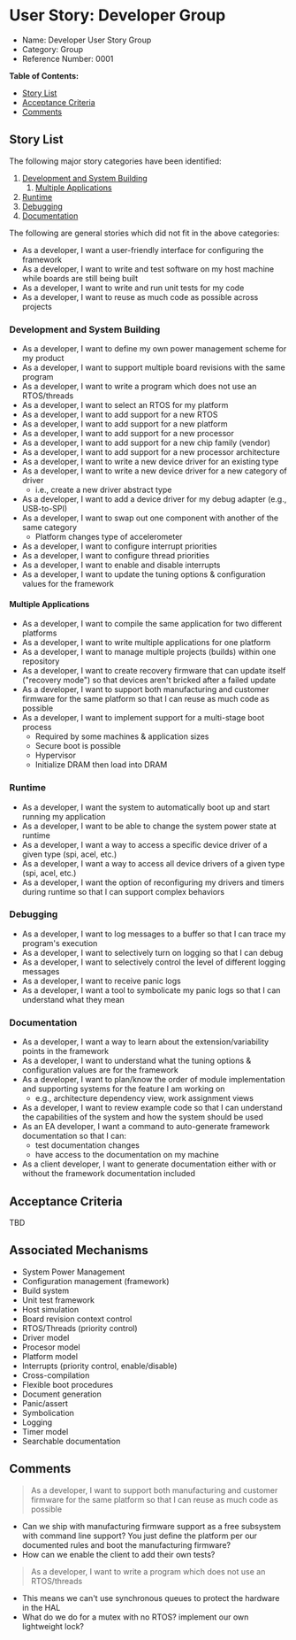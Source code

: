 # User Story: Developer Group

* Name: Developer User Story Group
* Category: Group
* Reference Number: 0001

**Table of Contents:**
* [Story List](#story-list)
* [Acceptance Criteria](#acceptance-criteria)
* [Comments](#comments)

## Story List

The following major story categories have been identified:

1. [Development and System Building](#development-and-system-building)
	1. [Multiple Applications](#multiple-applications)
2. [Runtime](#runtime)
3. [Debugging](#debugging)
4. [Documentation](#documentation)

The following are general stories which did not fit in the above categories:

* As a developer, I want a user-friendly interface for configuring the framework
* As a developer, I want to write and test software on my host machine while boards are still being built
* As a developer, I want to write and run unit tests for my code
* As a developer, I want to reuse as much code as possible across projects

### Development and System Building

* As a developer, I want to define my own power management scheme for my product
* As a developer, I want to support multiple board revisions with the same program
* As a developer, I want to write a program which does not use an RTOS/threads
* As a developer, I want to select an RTOS for my platform
* As a developer, I want to add support for a new RTOS
* As a developer, I want to add support for a new platform
* As a developer, I want to add support for a new processor
* As a developer, I want to add support for a new chip family (vendor)
* As a developer, I want to add support for a new processor architecture
* As a developer, I want to write a new device driver for an existing type
* As a developer, I want to write a new device driver for a new category of driver
	* i.e., create a new driver abstract type
* As a developer, I want to add a device driver for my debug adapter (e.g., USB-to-SPI)
* As a developer, I want to swap out one component with another of the same category
	* Platform changes type of accelerometer
* As a developer, I want to configure interrupt priorities
* As a developer, I want to configure thread priorities
* As a developer, I want to enable and disable interrupts
* As a developer, I want to update the tuning options & configuration values for the framework

#### Multiple Applications

* As a developer, I want to compile the same application for two different platforms
* As a developer, I want to write multiple applications for one platform
* As a developer, I want to manage multiple projects (builds) within one repository
* As a developer, I want to create recovery firmware that can update itself ("recovery mode") so that devices aren't bricked after a failed update
* As a developer, I want to support both manufacturing and customer firmware for the same platform so that I can reuse as much code as possible
* As a developer, I want to implement support for a multi-stage boot process
	* Required by some machines & application sizes
	* Secure boot is possible
	* Hypervisor
	* Initialize DRAM then load into DRAM

### Runtime

* As a developer, I want the system to automatically boot up and start running my application
* As a developer, I want to be able to change the system power state at runtime
* As a developer, I want a way to access a specific device driver of a given type (spi, acel, etc.)
* As a developer, I want a way to access all device drivers of a given type (spi, acel, etc.)
* As a developer, I want the option of reconfiguring my drivers and timers during runtime so that I can support complex behaviors

### Debugging

* As a developer, I want to log messages to a buffer so that I can trace my program's execution
* As a developer, I want to selectively turn on logging so that I can debug
* As a developer, I want to selectively control the level of different logging messages
* As a developer, I want to receive panic logs
* As a developer, I want a tool to symbolicate my panic logs so that I can understand what they mean

### Documentation

* As a developer, I want a way to learn about the extension/variability points in the framework
* As a developer, I want to understand what the tuning options & configuration values are for the framework
* As a developer, I want to plan/know the order of module implementation and supporting systems for the feature I am working on
	* e.g., architecture dependency view, work assignment views
* As a developer, I want to review example code so that I can understand the capabilities of the system and how the system should be used
* As an EA developer, I want a command to auto-generate framework documentation so that I can:
	* test documentation changes
	* have access to the documentation on my machine
* As a client developer, I want to generate documentation either with or without the framework documentation included

## Acceptance Criteria

TBD

## Associated Mechanisms

* System Power Management
* Configuration management (framework)
* Build system
* Unit test framework
* Host simulation
* Board revision context control
* RTOS/Threads (priority control)
* Driver model
* Procesor model
* Platform model
* Interrupts (priority control, enable/disable)
* Cross-compilation
* Flexible boot procedures
* Document generation
* Panic/assert
* Symbolication
* Logging
* Timer model
* Searchable documentation

## Comments

> As a developer, I want to support both manufacturing and customer firmware for the same platform so that I can reuse as much code as possible

* Can we ship with manufacturing firmware support as a free subsystem with command line support? You just define the platform per our documented rules and boot the manufacturing firmware?
* How can we enable the client to add their own tests?

> As a developer, I want to write a program which does not use an RTOS/threads

* This means we can't use synchronous queues to protect the hardware in the HAL
* What do we do for a mutex with no RTOS? implement our own lightweight lock?
